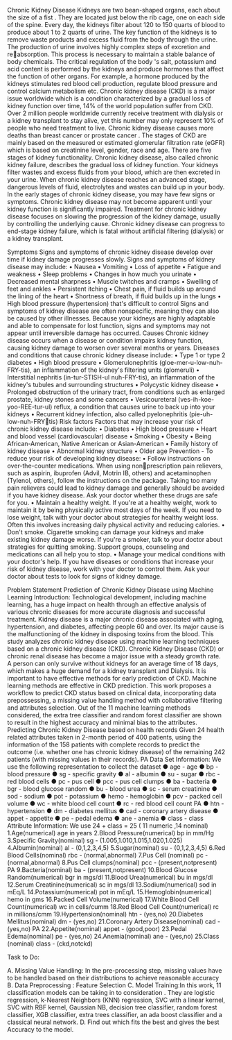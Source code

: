 Chronic Kidney Disease
Kidneys are two bean-shaped organs, each about the size of a fist . They are located 
just below the rib cage, one on each side of the spine. Every day, the kidneys filter 
about 120 to 150 quarts of blood to produce about 1 to 2 quarts of urine. The key 
function of the kidneys is to remove waste products and excess fluid from the body 
through the urine. 
The production of urine involves highly complex steps of excretion and reabsorption. This process is necessary to maintain a stable balance of body chemicals. 
The critical regulation of the body 's salt, potassium and acid content is performed 
by the kidneys and produce hormones that affect the function of other organs. For 
example, a hormone produced by the kidneys stimulates red blood cell production, 
regulate blood pressure and control calcium metabolism etc. Chronic kidney disease 
(CKD) is a major issue worldwide which is a condition characterized by a gradual 
loss of kidney function over time, 14% of the world population suffer from CKD. 
Over 2 million people worldwide currently receive treatment with dialysis or a 
kidney transplant to stay alive, yet this number may only represent 10% of people 
who need treatment to live. Chronic kidney disease causes more deaths than breast 
cancer or prostate cancer . The stages of CKD are mainly based on the measured or 
estimated glomerular filtration rate (eGFR) which is based on creatinine level, 
gender, race and age. There are five stages of kidney functionality. 
Chronic kidney disease, also called chronic kidney failure, describes the gradual loss 
of kidney function. Your kidneys filter wastes and excess fluids from your blood, 
which are then excreted in your urine. When chronic kidney disease reaches an 
advanced stage, dangerous levels of fluid, electrolytes and wastes can build up in 
your body.
In the early stages of chronic kidney disease, you may have few signs or symptoms. 
Chronic kidney disease may not become apparent until your kidney function is 
significantly impaired.
Treatment for chronic kidney disease focuses on slowing the progression of the 
kidney damage, usually by controlling the underlying cause. Chronic kidney disease 
can progress to end-stage kidney failure, which is fatal without artificial filtering 
(dialysis) or a kidney transplant.

Symptoms
Signs and symptoms of chronic kidney disease develop over time if kidney damage 
progresses slowly. Signs and symptoms of kidney disease may include:
• Nausea
• Vomiting
• Loss of appetite
• Fatigue and weakness
• Sleep problems
• Changes in how much you urinate
• Decreased mental sharpness
• Muscle twitches and cramps
• Swelling of feet and ankles
• Persistent itching
• Chest pain, if fluid builds up around the lining of the heart
• Shortness of breath, if fluid builds up in the lungs
• High blood pressure (hypertension) that's difficult to control
Signs and symptoms of kidney disease are often nonspecific, meaning they can also 
be caused by other illnesses. Because your kidneys are highly adaptable and able to 
compensate for lost function, signs and symptoms may not appear until irreversible 
damage has occurred.
Causes
Chronic kidney disease occurs when a disease or condition impairs kidney function, 
causing kidney damage to worsen over several months or years.
Diseases and conditions that cause chronic kidney disease include:
• Type 1 or type 2 diabetes
• High blood pressure
• Glomerulonephritis (gloe-mer-u-low-nuh-FRY-tis), an inflammation of the 
kidney's filtering units (glomeruli)
• Interstitial nephritis (in-tur-STISH-ul nuh-FRY-tis), an inflammation of the 
kidney's tubules and surrounding structures
• Polycystic kidney disease
• Prolonged obstruction of the urinary tract, from conditions such as enlarged 
prostate, kidney stones and some cancers
• Vesicoureteral (ves-ih-koe-yoo-REE-tur-ul) reflux, a condition that causes 
urine to back up into your kidneys
• Recurrent kidney infection, also called pyelonephritis (pie-uh-low-nuh-FRYtis)
Risk factors
Factors that may increase your risk of chronic kidney disease include:
• Diabetes
• High blood pressure
• Heart and blood vessel (cardiovascular) disease
• Smoking
• Obesity
• Being African-American, Native American or Asian-American
• Family history of kidney disease
• Abnormal kidney structure
• Older age
Prevention - To reduce your risk of developing kidney disease:
• Follow instructions on over-the-counter medications. When using nonprescription pain relievers, such as aspirin, ibuprofen (Advil, Motrin IB, 
others) and acetaminophen (Tylenol, others), follow the instructions on the 
package. Taking too many pain relievers could lead to kidney damage and 
generally should be avoided if you have kidney disease. Ask your doctor 
whether these drugs are safe for you.
• Maintain a healthy weight. If you're at a healthy weight, work to maintain it 
by being physically active most days of the week. If you need to lose weight, 
talk with your doctor about strategies for healthy weight loss. Often this 
involves increasing daily physical activity and reducing calories.
• Don't smoke. Cigarette smoking can damage your kidneys and make existing 
kidney damage worse. If you're a smoker, talk to your doctor about strategies 
for quitting smoking. Support groups, counseling and medications can all help 
you to stop.
• Manage your medical conditions with your doctor's help. If you have diseases 
or conditions that increase your risk of kidney disease, work with your doctor 
to control them. Ask your doctor about tests to look for signs of kidney 
damage.


Problem Statement
Prediction of Chronic Kidney Disease using 
Machine Learning
Introduction:
Technological development, including machine learning, has a huge impact on 
health through an effective analysis of various chronic diseases for more accurate 
diagnosis and successful treatment. Kidney disease is a major chronic disease 
associated with aging, hypertension, and diabetes, affecting people 60 and over. Its 
major cause is the malfunctioning of the kidney in disposing toxins from the blood. 
This study analyzes chronic kidney disease using machine learning techniques 
based on a chronic kidney disease (CKD).
Chronic Kidney Disease (CKD) or chronic renal disease has become a major issue 
with a steady growth rate. A person can only survive without kidneys for an 
average time of 18 days, which makes a huge demand for a kidney transplant and 
Dialysis.
It is important to have effective methods for early prediction of CKD. Machine 
learning methods are effective in CKD prediction. This work proposes a workflow 
to predict CKD status based on clinical data, incorporating data prepossessing, a 
missing value handling method with collaborative filtering and attributes selection. 
Out of the 11 machine learning methods considered, the extra tree classifier and 
random forest classifier are shown to result in the highest accuracy and minimal 
bias to the attributes.
Predicting Chronic Kidney Disease based on health records
Given 24 health related attributes taken in 2-month period of 400 patients, using 
the information of the 158 patients with complete records to predict the outcome 
(i.e. whether one has chronic kidney disease) of the remaining 242 patients (with 
missing values in their records).
PA
Data Set Information:
We use the following representation to collect the dataset
● age - age
● bp - blood pressure
● sg - specific gravity
● al - albumin
● su - sugar
● rbc - red blood cells
● pc - pus cell
● pcc - pus cell clumps
● ba - bacteria
● bgr - blood glucose random
● bu - blood urea
● sc - serum creatinine
● sod - sodium
● pot - potassium
● hemo - hemoglobin
● pcv - packed cell volume
● wc - white blood cell count
● rc - red blood cell count
PA
● htn - hypertension
● dm - diabetes mellitus
● cad - coronary artery disease
● appet - appetite
● pe - pedal edema
● ane - anemia
● class - class
Attribute Information:
We use 24 + class = 25 ( 11 numeric ,14 nominal)
1.Age(numerical)
age in years
2.Blood Pressure(numerical)
bp in mm/Hg
3.Specific Gravity(nominal)
sg - (1.005,1.010,1.015,1.020,1.025)
4.Albumin(nominal)
al - (0,1,2,3,4,5)
5.Sugar(nominal)
su - (0,1,2,3,4,5)
6.Red Blood Cells(nominal)
rbc - (normal,abnormal)
7.Pus Cell (nominal)
pc - (normal,abnormal)
8.Pus Cell clumps(nominal)
pcc - (present,notpresent)
PA
9.Bacteria(nominal)
ba - (present,notpresent)
10.Blood Glucose Random(numerical)
bgr in mgs/dl
11.Blood Urea(numerical)
bu in mgs/dl
12.Serum Creatinine(numerical)
sc in mgs/dl
13.Sodium(numerical)
sod in mEq/L
14.Potassium(numerical)
pot in mEq/L
15.Hemoglobin(numerical)
hemo in gms
16.Packed Cell Volume(numerical)
17.White Blood Cell Count(numerical)
wc in cells/cumm
18.Red Blood Cell Count(numerical)
rc in millions/cmm
19.Hypertension(nominal)
htn - (yes,no)
20.Diabetes Mellitus(nominal)
dm - (yes,no)
21.Coronary Artery Disease(nominal)
cad - (yes,no)
PA
22.Appetite(nominal)
appet - (good,poor)
23.Pedal Edema(nominal)
pe - (yes,no)
24.Anemia(nominal)
ane - (yes,no)
25.Class (nominal)
class - (ckd,notckd)

Task to Do:

A. Missing Value Handling: In the pre-processing step, missing values have to be 
handled based on their distributions to achieve reasonable accuracy
B. Data Preprocessing : Feature Selection
C. Model Training:In this work, 11 classification models can be taking in to 
consideration . They are logistic regression, k-Nearest Neighbors (KNN) 
regression, SVC with a linear kernel, SVC with RBF kernel, Gaussian NB, 
decision tree classifier, random forest classifier, XGB classifier, extra trees 
classifier, an ada boost classifier and a classical neural network.
D. Find out which fits the best and gives the best Accuracy to the model.

